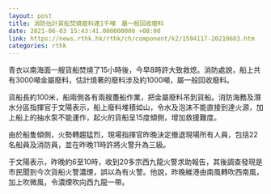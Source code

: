 ```yaml
---
layout: post
title: 消防估計貨船焚燒廢料達1千噸　屬一般回收廢料
date: 2021-06-03 15:43:41.000000000 +08:00
link: https://news.rthk.hk/rthk/ch/component/k2/1594117-20210603.htm
categories: rthk
---
```


青衣以南海面一艘貨船焚燒了15小時後，今早8時許大致救熄。消防處說，船上共有3000噸金屬廢料，估計燒著的廢料涉及約1000噸，屬一般回收廢料。

貨船長約100米，船兩側各有兩艘躉船作業，把金屬廢料吊到貨船。消防海務及潛水分區指揮官于文陽表示，船上廢料堆積如山，令水及泡沫不能直接到達火源，加上船上的抽水泵不能運作，起火的貨船呈15度傾側，增加救援難度。

由於船隻傾側，火勢轉趨猛烈，現場指揮官昨晚決定撤退現場所有人員，包括22名船員及消防員，並在昨晚11時許將火警升為三級。

于文陽表示，昨晚約6至10時，收到20多宗西九龍火警求助報告，其後調查發現是市民聞到今次貨船火警濃煙，誤以為有火警。他說，昨晚維港由南風轉吹西南風，加上吹微風，令濃煙吹向西九龍一帶。

